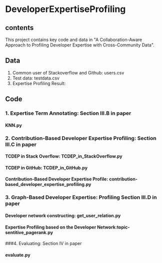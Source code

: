 # DeveloperExpertiseProfiling

## contents
This project contains key code and data in "A Collaboration-Aware Approach to Profiling Developer Expertise with Cross-Community Data".


## Data

1. Common user of Stackoverflow and Github: users.csv
2. Test data: testdata.csv
3. Expertise Profiling Result:


## Code

### 1. Expertise Term Annotating: Section III.B in paper
#### KNN.py
### 2. Contribution-Based Developer Expertise Profiling: Section III.C in paper
#### TCDEP in Stack Overflow: TCDEP_in_StackOverflow.py
#### TCDEP in GitHub: TCDEP_in_GitHub.py
#### Contribution-Based Developer Expertise Profile: contribution-based_developer_expertise_profiling.py
### 3. Graph-Based Developer Expertise: Profiling Section III.D in paper
#### Developer network constructing: get_user_relation.py
#### Expertise Profiling based on the Developer Network:topic-sentitive_pagerank.py 
###4. Evaluating: Section IV in paper
#### evaluate.py



